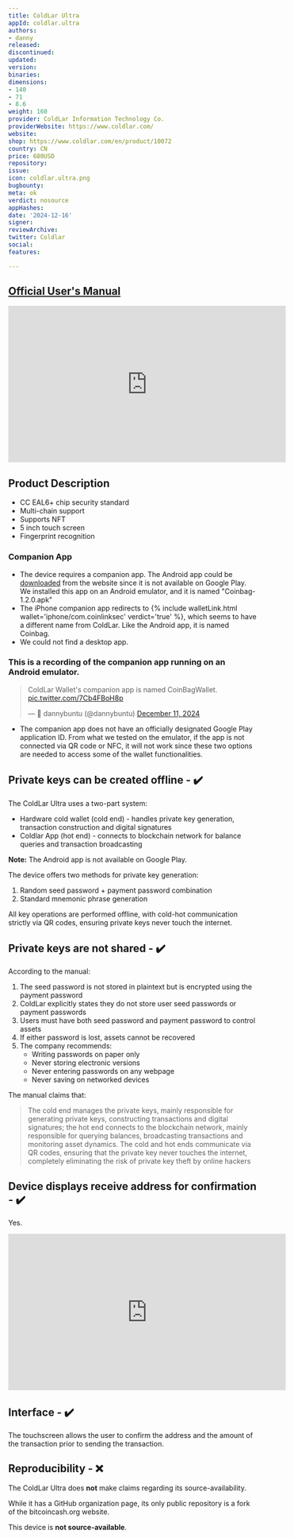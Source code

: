 ```yaml
---
title: ColdLar Ultra
appId: coldlar.ultra
authors:
- danny
released: 
discontinued: 
updated: 
version: 
binaries: 
dimensions:
- 140
- 71
- 8.6
weight: 160
provider: ColdLar Information Technology Co.
providerWebsite: https://www.coldlar.com/
website: 
shop: https://www.coldlar.com/en/product/10072
country: CN
price: 680USD
repository: 
issue: 
icon: coldlar.ultra.png
bugbounty: 
meta: ok
verdict: nosource
appHashes: 
date: '2024-12-16'
signer: 
reviewArchive: 
twitter: Coldlar
social: 
features: 

---
```


## [Official User's Manual](https://www.coldlar.com/en/help/manual)

<iframe width="560" height="315" src="https://www.youtube.com/embed/PkA_J-uqkG8?si=9IfitBiGsLTeptIJ" title="YouTube video player" frameborder="0" allow="accelerometer; autoplay; clipboard-write; encrypted-media; gyroscope; picture-in-picture; web-share" referrerpolicy="strict-origin-when-cross-origin" allowfullscreen></iframe>

## Product Description 

- CC EAL6+ chip security standard
- Multi-chain support
- Supports NFT
- 5 inch touch screen
- Fingerprint recognition 

### Companion App

- The device requires a companion app. The Android app could be [downloaded](https://www.coldlar.com/en/download) from the website since it is not available on Google Play. We installed this app on an Android emulator, and it is named "Coinbag-1.2.0.apk"
- The iPhone companion app redirects to {% include walletLink.html wallet='iphone/com.coinlinksec' verdict='true' %}, which seems to have a different name from ColdLar. Like the Android app, it is named Coinbag.
- We could not find a desktop app.

### This is a recording of the companion app running on an Android emulator.

<blockquote class="twitter-tweet" data-media-max-width="560"><p lang="en" dir="ltr">ColdLar Wallet&#39;s companion app is named CoinBagWallet. <a href="https://t.co/7Cb4FBoH8p">pic.twitter.com/7Cb4FBoH8p</a></p>&mdash; 🐧 dannybuntu (@dannybuntu) <a href="https://twitter.com/dannybuntu/status/1866769455193395279?ref_src=twsrc%5Etfw">December 11, 2024</a></blockquote> <script async src="https://platform.twitter.com/widgets.js" charset="utf-8"></script>

- The companion app does not have an officially designated Google Play application ID. From what we tested on the emulator, if the app is not connected via QR code or NFC, it will not work since these two options are needed to access some of the wallet functionalities.

## Private keys can be created offline - ✔️

The ColdLar Ultra uses a two-part system:
- Hardware cold wallet (cold end) - handles private key generation, transaction construction and digital signatures
- Coldlar App (hot end) - connects to blockchain network for balance queries and transaction broadcasting

**Note:** The Android app is not available on Google Play.

The device offers two methods for private key generation:
1. Random seed password + payment password combination
2. Standard mnemonic phrase generation

All key operations are performed offline, with cold-hot communication strictly via QR codes, ensuring private keys never touch the internet.

## Private keys are not shared - ✔️

According to the manual:

1. The seed password is not stored in plaintext but is encrypted using the payment password
2. ColdLar explicitly states they do not store user seed passwords or payment passwords
3. Users must have both seed password and payment password to control assets
4. If either password is lost, assets cannot be recovered
5. The company recommends:
   - Writing passwords on paper only
   - Never storing electronic versions
   - Never entering passwords on any webpage
   - Never saving on networked devices

The manual claims that: 

> The cold end manages the private keys, mainly responsible for generating private keys, constructing transactions and digital signatures; the hot end connects to the blockchain network, mainly responsible for querying balances, broadcasting transactions and monitoring asset dynamics. The cold and hot ends communicate via QR codes, ensuring that the private key never touches the internet, completely eliminating the risk of private key theft by online hackers

## Device displays receive address for confirmation - ✔️

Yes. 

<iframe width="560" height="315" src="https://www.youtube.com/embed/RSFemN3hjAE" title="YouTube video player" frameborder="0" allow="accelerometer; autoplay; clipboard-write; encrypted-media; gyroscope; picture-in-picture; web-share" referrerpolicy="strict-origin-when-cross-origin" allowfullscreen></iframe>

## Interface - ✔️

The touchscreen allows the user to confirm the address and the amount of the transaction prior to sending the transaction.

## Reproducibility - ❌

The ColdLar Ultra does **not** make claims regarding its source-availability. 

While it has a GitHub organization page, its only public repository is a fork of the bitcoincash.org website. 

This device is **not source-available**.
